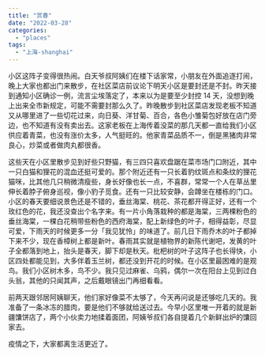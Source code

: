 ```yaml
---
title: "赏春"
date: "2022-03-28"
categories: 
  - "places"
tags: 
  - "上海-shanghai"
---
```


小区这阵子变得很热闹。白天爷叔阿姨们在楼下话家常，小朋友在外面追逐打闹，晚上大家也都出门来散步，在社区菜店前议论下明天小区是要封还是不封。昨天接到通知小区确诊一例，流言尘埃落定了，本来以为是要至少封控 14 天，没想到晚上出来全市新规定，可能不需要封那么久了。昨晚散步到社区菜店发现老板不知道又从哪里进了一些切花过来，向日葵、洋甘菊、百合，各色小雏菊包好放在店门旁边，也不知道有没有卖出去。这家老板在上海传着没菜的那几天都一直给我们小区供应着青菜，也没有涨价太多，人气挺旺的。他家青菜品质不一，倒是黑猪肉非常良心，炒菜或者做肉丸都很香。  
  
这些天在小区里散步见到好些只野猫，有三四只喜欢盘踞在菜市场门口附近，其中一只白猫和狸花的混血还挺可爱的。那个附近还有一只长着豹纹斑点和条纹的狸花猫咪，比其他几只稍微清瘦些，身长好像也长一点，不喜群，常常一个人在草丛里伸长着脖子俯身巡视，像小豹子觅食。还有一只比较安静，会蹲坐在楼栋的门口。小区的春天要细说景色还是不错的，垂丝海棠、桃花、茶花都开得正好，还有一个玫红色的花，我还没查出个名字来。有一片小角落栽种的都是海棠，三两棵粉色的垂丝海棠，一棵白花稍带些粉色的西府海棠，配上新绿色的叶子，相得益彰，尽显可爱，下雨天的时候更多一分「我见犹怜」的味道了。前几日下雨乔木的叶子都掉下来不少，现在香樟树上都是新叶。春雨其实就是植物界的新陈代谢吧，发黄的叶子全都落到地上，抬头是春天，脚下却是秋天。枇杷树的叶子这阵子也长得快，小区四处都能见到，大多伴着玉兰树，都还没到开花的时候。在小区里最困难的是观鸟。我们小区树木多，鸟不少。我只见过麻雀、乌鸦，偶尔一次在阳台上见到过白头翁，其他的只闻其声，之后戴眼镜出门再细看看。  
  
前两天跟邻居阿姨聊天，他们家好像菜不太够了，今天再问说是还够吃几天的。我准备了一条冰冻的腊肉，要是他们不够就给送过去。今早小区里唯一开着的就是新疆馕饼店了，两个小伙卖力地揉着面团，阿姨爷叔们各自提着几个新鲜出炉的馕回家去。  
  
疫情之下，大家都离生活更近了。

